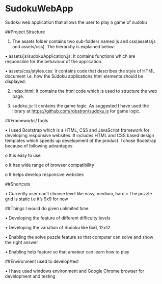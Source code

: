 # SudokuWebApp
Sudoku web application that allows the user to play a game of sudoku 

##Project Structure
1)  The assets folder contains two sub-folders named js and css(assets/js and assets/css). The hierarchy is explained below:

•	assets/js/sudokuApplication.js: It contains functions which are responsible for the behaviour of the application.

•	assets/css/styles.css: It contains code that describes the style of HTML document i.e. how the Sudoku applications html elements should be displayed.

2)	index.html: It contains the html code which is used to structure the web page. 

3)	sudoku.js: It contains the game logic. As suggested I have used the library at  https://github.com/robatron/sudoku.js for game logic.

##Frameworks/Tools

•	I used Bootstrap which is a HTML, CSS and JavaScript framework for developing responsive websites. It includes HTML and CSS based design templates which speeds up development of the product.  I chose Bootstrap because of following advantages:

o	It is easy to use

o	It has wide range of browser compatibility

o	It helps develop responsive websites

##Shortcuts

•	Currently user can’t choose level like easy, medium, hard 
•	The puzzle grid is static i.e it’s 9x9 for now

##Things I would do given unlimited time 

•	Developing the feature of different difficulty levels

•	Developing the variation of Sudoku like 6x6, 12x12

•	Enabling the solve puzzle feature so that computer can solve and show the right answer

•	Enabling help feature so that amateur can learn how to play

##Environment used to develop/test

•	I have used windows environment and Google Chrome browser for development and testing 

